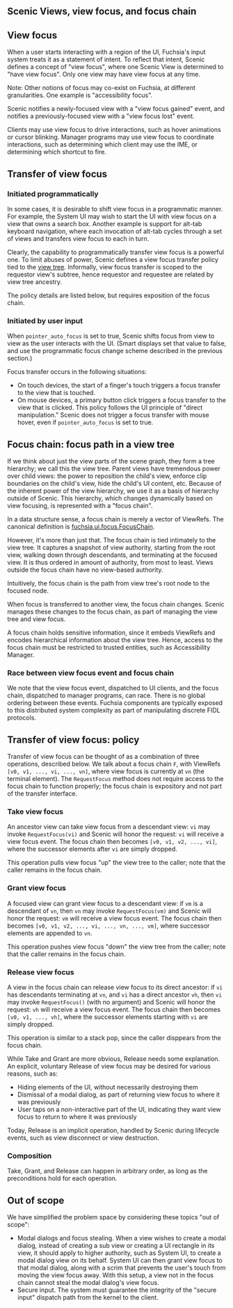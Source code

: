 ## Scenic Views, view focus, and focus chain

## View focus

When a user starts interacting with a region of the UI, Fuchsia's input system
treats it as a statement of intent. To reflect that intent, Scenic defines a
concept of "view focus", where one Scenic View is determined to "have view
focus". Only one view may have view focus at any time.

Note: Other notions of focus may co-exist on Fuchsia, at different
granularities. One example is "accessibility focus".

Scenic notifies a newly-focused view with a "view focus gained" event, and
notifies a previously-focused view with a "view focus lost" event.

Clients may use view focus to drive interactions, such as hover animations or
cursor blinking. Manager programs may use view focus to coordinate interactions,
such as determining which client may use the IME, or determining which shortcut
to fire.

## Transfer of view focus

### Initiated programmatically

In some cases, it is desirable to shift view focus in a programmatic manner. For
example, the System UI may wish to start the UI with view focus on a view that
owns a search box. Another example is support for alt-tab keyboard navigation,
where each invocation of alt-tab cycles through a set of views and transfers
view focus to each in turn.

Clearly, the capability to programmatically transfer view focus is a powerful
one. To limit abuses of power, Scenic defines a view focus transfer policy tied
to the [view tree](view_ref.md). Informally, view focus transfer is scoped to
the requestor view's subtree, hence requestor and requestee are related by view
tree ancestry.

The policy details are listed below, but requires exposition of the focus chain.

### Initiated by user input

When `pointer_auto_focus` is set to true, Scenic shifts focus from view to view
as the user interacts with the UI. (Smart displays set that value to false, and
use the programmatic focus change scheme described in the previous section.)

Focus transfer occurs in the following situations:

- On touch devices, the start of a finger's touch triggers a focus transfer to
  the view that is touched.
- On mouse devices, a primary button click triggers a focus transfer to the view
  that is clicked. This policy follows the UI principle of "direct manipulation."
  Scenic does not trigger a focus transfer with mouse hover, even if
  `pointer_auto_focus` is set to true.

## Focus chain: focus path in a view tree

If we think about just the view parts of the scene graph, they form a tree
hierarchy; we call this the view tree. Parent views have tremendous power over
child views: the power to reposition the child's view, enforce clip boundaries
on the child's view, hide the child's UI content, etc. Because of the inherent
power of the view hierarchy, we use it as a basis of hierarchy outside of
Scenic. This hierarchy, which changes dynamically based on view focusing, is
represented with a "focus chain".

In a data structure sense, a focus chain is merely a vector of ViewRefs. The
canonical definition is
[fuchsia.ui.focus.FocusChain](/sdk/fidl/fuchsia.ui.focus/focus_chain.fidl).

However, it's more than just that. The focus chain is tied intimately to the
view tree. It captures a snapshot of view authority, starting from the root
view, walking down through descendants, and terminating at the focused view. It
is thus ordered in amount of authority, from most to least. Views outside the
focus chain have no view-based authority.

Intuitively, the focus chain is the path from view tree's root node to the
focused node.

When focus is transferred to another view, the focus chain changes. Scenic
manages these changes to the focus chain, as part of managing the view tree and
view focus.

A focus chain holds sensitive information, since it embeds ViewRefs and encodes
hierarchical information about the view tree. Hence, access to the focus chain
must be restricted to trusted entities, such as Accessibility Manager.

### Race between view focus event and focus chain

We note that the view focus event, dispatched to UI clients, and the focus
chain, dispatched to manager programs, can race. There is no global ordering
between these events. Fuchsia components are typically exposed to this
distributed system complexity as part of manipulating discrete FIDL protocols.

## Transfer of view focus: policy

Transfer of view focus can be thought of as a combination of three operations,
described below. We talk about a focus chain `F`, with ViewRefs `[v0, v1, ...,
vi, ..., vn]`, where view focus is currently at `vn` (the terminal element). The
`RequestFocus` method does not require access to the focus chain to function
properly; the focus chain is expository and not part of the transfer interface.

### Take view focus

An ancestor view can take view focus from a descendant view: `vi` may invoke
`RequestFocus(vi)` and Scenic will honor the request: `vi` will receive a view
focus event. The focus chain then becomes `[v0, v1, v2, ..., vi]`, where the
successor elements after `vi` are simply dropped.

This operation pulls view focus "up" the view tree to the caller; note that the
caller remains in the focus chain.

### Grant view focus

A focused view can grant view focus to a descendant view: if `vm` is a
descendant of `vn`, then `vn` may invoke `RequestFocus(vm)` and Scenic will
honor the request: `vm` will receive a view focus event. The focus chain then
becomes `[v0, v1, v2, ..., vi, ..., vn, ..., vm]`, where successor elements are
appended to `vn`.

This operation pushes view focus "down" the view tree from the caller; note that
the caller remains in the focus chain.

### Release view focus

A view in the focus chain can release view focus to its direct ancestor: if `vi`
has descendants terminating at `vn`, and `vi` has a direct ancestor `vh`, then
`vi` may invoke `RequestFocus()` (with no argument) and Scenic will honor the
request: `vh` will receive a view focus event. The focus chain then becomes
`[v0, v1, ..., vh]`, where the successor elements starting with `vi` are simply
dropped.

This operation is similar to a stack pop, since the caller disppears from the
focus chain.

While Take and Grant are more obvious, Release needs some explanation. An
explicit, voluntary Release of view focus may be desired for various reasons,
such as:

-   Hiding elements of the UI, without necessarily destroying them
-   Dismissal of a modal dialog, as part of returning view focus to where it was
    previously
-   User taps on a non-interactive part of the UI, indicating they want view
    focus to return to where it was previously

Today, Release is an implicit operation, handled by Scenic during lifecycle
events, such as view disconnect or view destruction.

### Composition

Take, Grant, and Release can happen in arbitrary order, as long as the
preconditions hold for each operation.

## Out of scope

We have simplified the problem space by considering these topics "out of scope":

-   Modal dialogs and focus stealing. When a view wishes to create a modal
    dialog, instead of creating a sub view or creating a UI rectangle in its
    view, it should apply to higher authority, such as System UI, to create a
    modal dialog view on its behalf. System UI can then grant view focus to that
    modal dialog, along with a scrim that prevents the user's touch from moving
    the view focus away. With this setup, a view not in the focus chain cannot
    steal the modal dialog's view focus.
-   Secure input. The system must guarantee the integrity of the "secure input"
    dispatch path from the kernel to the client.
